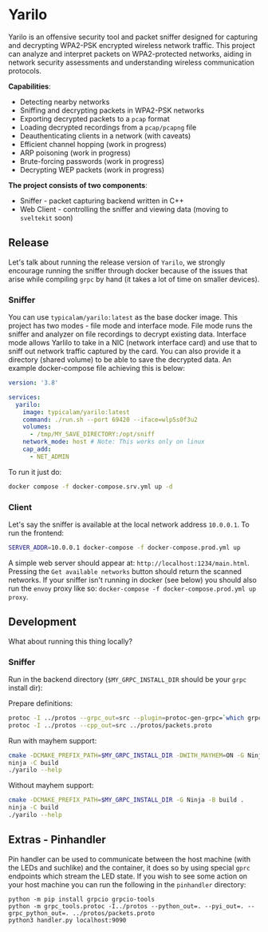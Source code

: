 # Yarilo

Yarilo is an offensive security tool and packet sniffer designed for capturing and decrypting WPA2-PSK encrypted wireless network traffic. This project can analyze and interpret packets on WPA2-protected networks, aiding in network security assessments and understanding wireless communication protocols.

**Capabilities**:
- Detecting nearby networks
- Sniffing and decrypting packets in WPA2-PSK networks
- Exporting decrypted packets to a `pcap` format
- Loading decrypted recordings from a `pcap/pcapng` file
- Deauthenticating clients in a network (with caveats)
- Efficient channel hopping (work in progress)
- ARP poisoning (work in progress)
- Brute-forcing passwords (work in progress)
- Decrypting WEP packets (work in progress)

**The project consists of two components**:
- Sniffer - packet capturing backend written in C++
- Web Client - controlling the sniffer and viewing data (moving to `sveltekit` soon) 

## Release

Let's talk about running the release version of `Yarilo`, we strongly encourage running the sniffer through docker because of the issues that arise while compiling `grpc` by hand (it takes a lot of time on smaller devices).

### Sniffer

You can use `typicalam/yarilo:latest` as the base docker image. This project has two modes - file mode and interface mode. File mode runs the sniffer and analyzer on file recordings to decrypt existing data. Interface mode allows Yarlilo to take in a NIC (network interface card) and use that to sniff out network traffic captured by the card. You can also provide it a directory (shared volume) to be able to save the decrypted data. An example docker-compose file achieving this is below:

```yaml
version: '3.8'

services:
  yarilo:
    image: typicalam/yarilo:latest
    command: ./run.sh --port 69420 --iface=wlp5s0f3u2
    volumes:
      - /tmp/MY_SAVE_DIRECTORY:/opt/sniff
    network_mode: host # Note: This works only on linux
    cap_add:
      - NET_ADMIN
```

To run it just do:

```sh
docker compose -f docker-compose.srv.yml up -d
```

### Client

Let's say the sniffer is available at the local network address `10.0.0.1`. To run the frontend:

```sh
SERVER_ADDR=10.0.0.1 docker-compose -f docker-compose.prod.yml up
```

A simple web server should appear at: `http://localhost:1234/main.html`. Pressing the `Get available networks` button should return the scanned networks. If your sniffer isn't running in docker (see below) you should also run the `envoy` proxy like so: `docker-compose -f docker-compose.prod.yml up proxy`.

## Development

What about running this thing locally?

### Sniffer

Run in the backend directory (`$MY_GRPC_INSTALL_DIR` should be your `grpc` install dir):

Prepare definitions:

```sh
protoc -I ../protos --grpc_out=src --plugin=protoc-gen-grpc=`which grpc_cpp_plugin` ../protos/packets.proto
protoc -I ../protos --cpp_out=src ../protos/packets.proto
```

Run with mayhem support:

```sh
cmake -DCMAKE_PREFIX_PATH=$MY_GRPC_INSTALL_DIR -DWITH_MAYHEM=ON -G Ninja -B build .
ninja -C build
./yarilo --help
```

Without mayhem support:

```sh
cmake -DCMAKE_PREFIX_PATH=$MY_GRPC_INSTALL_DIR -G Ninja -B build .
ninja -C build
./yarilo --help
```

## Extras - Pinhandler

Pin handler can be used to communicate between the host machine (with the LEDs and suchlike) and the container, it does so by using special `gprc` endpoints which stream the LED state. If you wish to see some action on your host machine you can run the following in the `pinhandler` directory:

```
python -m pip install grpcio grpcio-tools
python -m grpc_tools.protoc -I../protos --python_out=. --pyi_out=. --grpc_python_out=. ../protos/packets.proto
python3 handler.py localhost:9090
```
